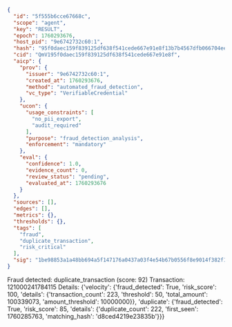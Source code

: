 ```json
{
  "id": "5f555b6cce67668c",
  "scope": "agent",
  "key": "RESULT",
  "epoch": 1760293676,
  "host_pid": "9e6742732c60:1",
  "hash": "95f0daec159f839125df638f541cede667e91e8f13b7b4567dfb066704eed66c",
  "cid": "QmV195f0daec159f839125df638f541cede667e91e8f",
  "aicp": {
    "prov": {
      "issuer": "9e6742732c60:1",
      "created_at": 1760293676,
      "method": "automated_fraud_detection",
      "vc_type": "VerifiableCredential"
    },
    "ucon": {
      "usage_constraints": [
        "no_pii_export",
        "audit_required"
      ],
      "purpose": "fraud_detection_analysis",
      "enforcement": "mandatory"
    },
    "eval": {
      "confidence": 1.0,
      "evidence_count": 0,
      "review_status": "pending",
      "evaluated_at": 1760293676
    }
  },
  "sources": [],
  "edges": [],
  "metrics": {},
  "thresholds": {},
  "tags": [
    "fraud",
    "duplicate_transaction",
    "risk_critical"
  ],
  "sig": "1be98853a1a48bb694a5f147176a0437a03f4e54b67b0556f8e9014f382f1b27"
}
```

Fraud detected: duplicate_transaction (score: 92)
Transaction: 121000241784115
Details: {'velocity': {'fraud_detected': True, 'risk_score': 100, 'details': {'transaction_count': 223, 'threshold': 50, 'total_amount': 100339073, 'amount_threshold': 10000000}}, 'duplicate': {'fraud_detected': True, 'risk_score': 85, 'details': {'duplicate_count': 222, 'first_seen': 1760285763, 'matching_hash': 'd8ced4219e23835b'}}}